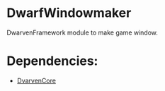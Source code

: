# DwarfWindowmaker
DwarvenFramework module to make game window.

Dependencies:
=============
- [DvarvenCore](https://github.com/Caostick/DwarvenFramework/tree/main/DwarvenCore)
